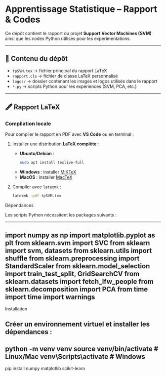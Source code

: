
# Apprentissage Statistique – Rapport & Codes

Ce dépôt contient le rapport du projet **Support Vector Machines (SVM)** ainsi que les codes Python utilisés pour les expérimentations.

---

## 📂 Contenu du dépôt
- `tpSVM.tex` → fichier principal du rapport LaTeX  
- `rapport.cls` → fichier de classe LaTeX personnalisé  
- `logos/` → dossier contenant les images et logos utilisés dans le rapport  
- `*.py` → scripts Python pour les expériences (SVM, PCA, etc.)  

---

## 🖋️ Rapport LaTeX

### Compilation locale
Pour compiler le rapport en PDF avec **VS Code** ou en terminal :

1. Installer une distribution **LaTeX complète** :
   - **Ubuntu/Debian** :  
     ```bash
     sudo apt install texlive-full
     ```
   - **Windows** : installer [MiKTeX](https://miktex.org/download)  
   - **MacOS** : installer [MacTeX](https://tug.org/mactex/)  

2. Compiler avec `latexmk` :  
   ```bash
   latexmk -pdf tpSVM.tex


Dépendances

Les scripts Python nécessitent les packages suivants :

---
import numpy as np
import matplotlib.pyplot as plt
from sklearn.svm import SVC
from sklearn import svm, datasets
from sklearn.utils import shuffle
from sklearn.preprocessing import StandardScaler
from sklearn.model_selection import train_test_split, GridSearchCV
from sklearn.datasets import fetch_lfw_people
from sklearn.decomposition import PCA
from time import time
import warnings
---
Installation

Créer un environnement virtuel et installer les dépendances :
---
python -m venv venv
source venv/bin/activate   # Linux/Mac
venv\Scripts\activate      # Windows
---
pip install numpy matplotlib scikit-learn

